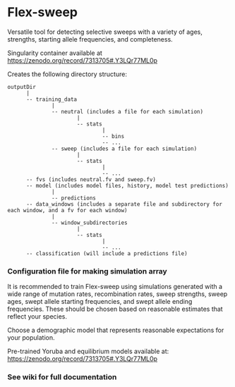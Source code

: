 # Flex-sweep
Versatile tool for detecting selective sweeps with a variety of ages, strengths, starting allele frequencies, and completeness.

Singularity container available at https://zenodo.org/record/7313705#.Y3LQr77ML0p

Creates the following directory structure:
~~~
outputDir
      |
      -- training_data
              |
              -- neutral (includes a file for each simulation)
                      |
                      -- stats
                              |
                              -- bins
                              -- ...
              -- sweep (includes a file for each simulation)
                      |
                      -- stats
                              |
                              -- ...
      -- fvs (includes neutral.fv and sweep.fv)
      -- model (includes model files, history, model test predictions)
              |
              -- predictions
      -- data_windows (includes a separate file and subdirectory for each window, and a fv for each window)
              |
              -- window_subdirectories
                      |
                      -- stats
                              |
                              -- ...
      -- classification (will include a predictions file)
~~~
### Configuration file for making simulation array ###
It is recommended to train Flex-sweep using simulations generated with a wide range of mutation rates, recombination rates,
sweep strengths, sweep ages, swept allele starting frequencies, and swept allele ending frequencies. These should be chosen
based on reasonable estimates that reflect your species.

Choose a demographic model that represents reasonable expectations for your population.

Pre-trained Yoruba and equilibrium models available at: https://zenodo.org/record/7313705#.Y3LQr77ML0p

### See wiki for full documentation

